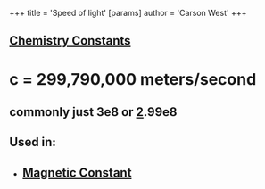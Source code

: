 +++
 title = 'Speed of light'
[params]
	author = 'Carson West'
+++
## [Chemistry Constants](./../chemistry-constants/)

# c = 299,790,000 meters/second
## commonly just 3e8 or [2](./../2/).99e8

## Used in:
- ## [Magnetic Constant](./../magnetic-constant/)
